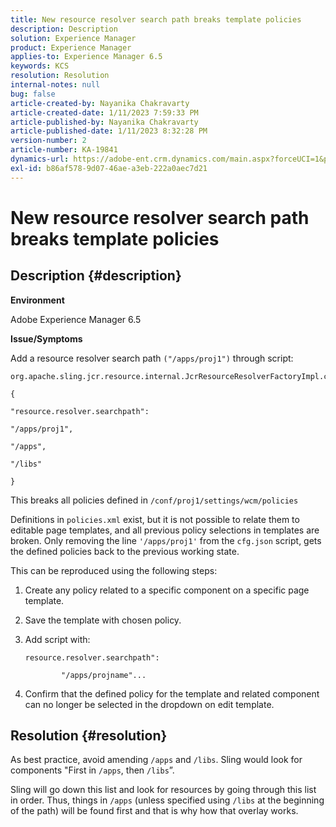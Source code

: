 ```yaml
---
title: New resource resolver search path breaks template policies
description: Description
solution: Experience Manager
product: Experience Manager
applies-to: Experience Manager 6.5
keywords: KCS
resolution: Resolution
internal-notes: null
bug: false
article-created-by: Nayanika Chakravarty
article-created-date: 1/11/2023 7:59:33 PM
article-published-by: Nayanika Chakravarty
article-published-date: 1/11/2023 8:32:28 PM
version-number: 2
article-number: KA-19841
dynamics-url: https://adobe-ent.crm.dynamics.com/main.aspx?forceUCI=1&pagetype=entityrecord&etn=knowledgearticle&id=0d136574-ea91-ed11-aad1-6045bd006e5a
exl-id: b86af578-9d07-46ae-a3eb-222a0aec7d21
---
```

# New resource resolver search path breaks template policies

## Description {#description}


<b>Environment</b>

Adobe Experience Manager 6.5

<b>Issue/Symptoms</b>

Add a resource resolver search path `("/apps/proj1")` through script:


```
org.apache.sling.jcr.resource.internal.JcrResourceResolverFactoryImpl.cfg.json

{

"resource.resolver.searchpath":

"/apps/proj1",

"/apps",

"/libs"

}
```


This breaks all policies defined in `/conf/proj1/settings/wcm/policies`

Definitions in `policies.xml` exist, but it is not possible to relate them to editable page templates, and all previous policy selections in templates are broken. Only removing the line `'/apps/proj1'` from the `cfg.json` script, gets the defined policies back to the previous working state.

This can be reproduced using the following steps:

1. Create any policy related to a specific component on a specific page template.


2. Save the template with chosen policy.


3. Add script with:




    ```
    resource.resolver.searchpath":
                
            "/apps/projname"...
    ```



4. Confirm that the defined policy for the template and related component can no longer be selected in the dropdown on edit template.



## Resolution {#resolution}


As best practice, avoid amending `/apps` and `/libs`. Sling would look for components "First in `/apps`, then `/libs`”.

Sling will go down this list and look for resources by going through this list in order. Thus, things in `/apps` (unless specified using `/libs` at the beginning of the path) will be found first and that is why how that overlay works.
